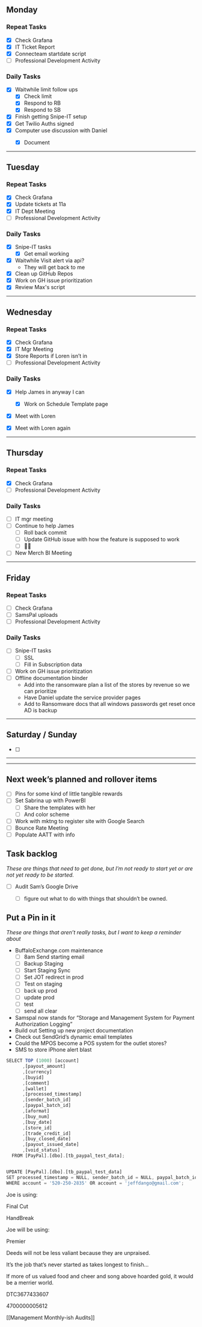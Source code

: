 
## Monday

### Repeat Tasks
- [x] Check Grafana
- [x] IT Ticket Report
- [x] Connecteam startdate script
- [ ] Professional Development Activity
### Daily Tasks
- [x] Waitwhile limit follow ups
	- [x] Check limit
	- [x] Respond to RB
	- [x] Respond to SB
- [x] Finish getting Snipe-IT setup
- [x] Get Twilio Auths signed
- [x] Computer use discussion with Daniel
	- [x] Document

  
---
## Tuesday

### Repeat Tasks
- [x] Check Grafana
- [x] Update tickets at 11a
- [x] IT Dept Meeting
- [ ] Professional Development Activity
### Daily Tasks
- [x] Snipe-IT tasks
	- [x] Get email working
- [x] Waitwhile Visit alert via api?
	- They will get back to me
- [x] Clean up GitHub Repos
- [x] Work on GH issue prioritization
- [x] Review Max's script

---
## Wednesday

### Repeat Tasks
- [x] Check Grafana
- [x] IT Mgr Meeting
- [x] Store Reports if Loren isn’t in
- [ ] Professional Development Activity
### Daily Tasks
- [x] Help James in anyway I can
	- [x] Work on Schedule Template page
- [x] Meet with Loren
- [x] Meet with Loren again


---
## Thursday

### Repeat Tasks
- [x] Check Grafana
- [ ] Professional Development Activity
### Daily Tasks
- [ ] IT mgr meeting
- [ ] Continue to help James
	- [ ] Roll back commit
	- [ ] Update GitHub issue with how the feature is supposed to work
	- [ ] 🧑‍💻
- [ ] New Merch BI Meeting

---
## Friday

### Repeat Tasks
- [ ] Check Grafana
- [ ] SamsPal uploads
- [ ] Professional Development Activity
### Daily Tasks
- [ ] Snipe-IT tasks
	- [ ] SSL
	- [ ] Fill in Subscription data
- [ ] Work on GH issue prioritization
- [ ] Offline documentation binder
	- Add into the ransomware plan a list of the stores by revenue so we can prioritize
	- Have Daniel update the service provider pages
	- Add to Ransomware docs that all windows passwords get reset once AD is backup
  
---
## Saturday / Sunday
- [ ] 
  
---
---
## Next week’s planned and rollover items

- [ ] Pins for some kind of little tangible rewards
- [ ] Set Sabrina up with PowerBI
    - [ ] Share the templates with her
    - [ ] And color scheme
- [ ] Work with mktng to register site with Google Search
- [ ] Bounce Rate Meeting
- [ ] Populate AATT with info

## Task backlog

_These are things that need to get done, but I’m not ready to start yet or are not yet ready to be started._

- [ ] Audit Sam’s Google Drive
    - [ ] figure out what to do with things that shouldn’t be owned.

  

## Put a Pin in it

_These are things that aren’t really tasks, but I want to keep a reminder about_

- BuffaloExchange.com maintenance
    - [ ] 8am Send starting email
    - [ ] Backup Staging
    - [ ] Start Staging Sync
    - [ ] Set JOT redirect in prod
    - [ ] Test on staging
    - [ ] back up prod
    - [ ] update prod
    - [ ] test
    - [ ] send all clear

- Samspal now stands for “Storage and Management System for Payment Authorization Logging”
- Build out Setting up new project documentation
- Check out SendGrid’s dynamic email templates
- Could the MPOS become a POS system for the outlet stores?
- SMS to store iPhone alert blast

  

  

```JavaScript
SELECT TOP (1000) [account]
      ,[payout_amount]
      ,[currency]
      ,[buyid]
      ,[comment]
      ,[wallet]
      ,[processed_timestamp]
      ,[sender_batch_id]
      ,[paypal_batch_id]
      ,[aformat]
      ,[buy_num]
      ,[buy_date]
      ,[store_id]
      ,[trade_credit_id]
      ,[buy_closed_date]
      ,[payout_issued_date]
      ,[void_status]
  FROM [PayPal].[dbo].[tb_paypal_test_data];


UPDATE [PayPal].[dbo].[tb_paypal_test_data]
SET processed_timestamp = NULL, sender_batch_id = NULL, paypal_batch_id = NULL
WHERE account = '520-250-2835' OR account = 'jeffdango@gmail.com';
```

Joe is using:

Final Cut

HandBreak

Joe will be using:

Premier

  

  

  

  

Deeds will not be less valiant because they are unpraised.

It’s the job that’s never started as takes longest to finish…

If more of us valued food and cheer and song above hoarded gold, it would be a merrier world.

  

  

DTC3677433607

4700000005612

  

[[Management Monthly-ish Audits]]